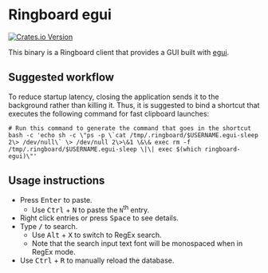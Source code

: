 # Ringboard egui

<a href="https://crates.io/crates/clipboard-history-egui">![Crates.io Version](https://img.shields.io/crates/v/clipboard-history-egui)</a>

This binary is a Ringboard client that provides a GUI built with
[egui](https://github.com/emilk/egui).

## Suggested workflow

To reduce startup latency, closing the application sends it to the background rather than killing
it. Thus, it is suggested to bind a shortcut that executes the following command for fast clipboard
launches:

```shell
# Run this command to generate the command that goes in the shortcut
bash -c 'echo sh -c \"ps -p \`cat /tmp/.ringboard/$USERNAME.egui-sleep 2\> /dev/null\` \> /dev/null 2\>\&1 \&\& exec rm -f /tmp/.ringboard/$USERNAME.egui-sleep \|\| exec $(which ringboard-egui)\"'
```

## Usage instructions

- Press <kbd>Enter</kbd> to paste.
  - Use <kbd>Ctrl</kbd> + <kbd>N</kbd> to paste the `N`<sup>th</sup> entry.
- Right click entries or press <kbd>Space</kbd> to see details.
- Type <kbd>/</kbd> to search.
  - Use <kbd>Alt</kbd> + <kbd>X</kbd> to switch to RegEx search.
  - Note that the search input text font will be monospaced when in RegEx mode.
- Use <kbd>Ctrl</kbd> + <kbd>R</kbd> to manually reload the database.
